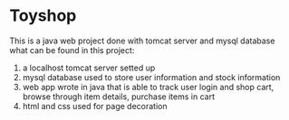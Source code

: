# Toyshop
This is a java web project done with tomcat server and mysql database
what can be found in this project:
1. a localhost tomcat server setted up
2. mysql database used to store user information and stock information
3. web app wrote in java that is able to track user login and shop cart, browse through item details, purchase items in cart 
4. html and css used for page decoration


